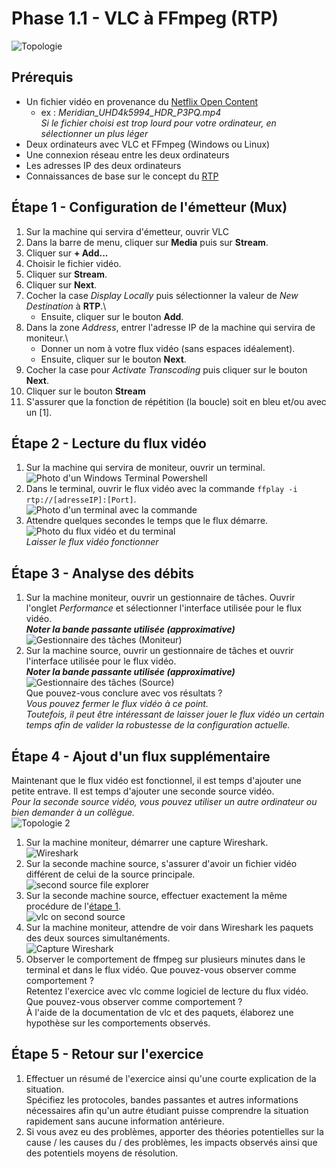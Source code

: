 # Phase 1.1 - VLC à FFmpeg (RTP)
![Topologie](./img/Phase_1_S1.1_topologie.png)

## Prérequis
- Un fichier vidéo en provenance du [Netflix Open Content](https://opencontent.netflix.com/)
    - ex : *Meridian_UHD4k5994_HDR_P3PQ.mp4*\
    *Si le fichier choisi est trop lourd pour votre ordinateur, en sélectionner un plus léger*
- Deux ordinateurs avec VLC et FFmpeg (Windows ou Linux)
- Une connexion réseau entre les deux ordinateurs
- Les adresses IP des deux ordinateurs
- Connaissances de base sur le concept du [RTP](https://en.wikipedia.org/wiki/Real-time_Transport_Protocol)

## Étape 1 - Configuration de l'émetteur (Mux)
1. Sur la machine qui servira d'émetteur, ouvrir VLC
2. Dans la barre de menu, cliquer sur **Media** puis sur **Stream**.
3. Cliquer sur **+ Add...**
4. Choisir le fichier vidéo.
5. Cliquer sur **Stream**.
6. Cliquer sur **Next**.
7. Cocher la case *Display Locally* puis sélectionner la valeur de *New Destination* à **RTP**.\
    - Ensuite, cliquer sur le bouton **Add**.
8. Dans la zone *Address*, entrer l'adresse IP de la machine qui servira de moniteur.\
    - Donner un nom à votre flux vidéo (sans espaces idéalement).
    - Ensuite, cliquer sur le bouton **Next**.
9. Cocher la case pour *Activate Transcoding* puis cliquer sur le bouton **Next**.
10. Cliquer sur le bouton **Stream**
11. S'assurer que la fonction de répétition (la boucle) soit en bleu et/ou avec un [1].

## Étape 2 - Lecture du flux vidéo
1. Sur la machine qui servira de moniteur, ouvrir un terminal.\
![Photo d'un Windows Terminal Powershell](./img/p1.1_cmd_pic1.png)
2. Dans le terminal, ouvrir le flux vidéo avec la commande `ffplay -i rtp://[adresseIP]:[Port]`.\
![Photo d'un terminal avec la commande](./img/p1.1_cmd_pic2.png)
3. Attendre quelques secondes le temps que le flux démarre.
![Photo du flux vidéo et du terminal](./img/p1.1_cmd_pic3.png)\
*Laisser le flux vidéo fonctionner*

## Étape 3 - Analyse des débits
1. Sur la machine moniteur, ouvrir un gestionnaire de tâches. Ouvrir l'onglet *Performance* et sélectionner l'interface utilisée pour le flux vidéo.\
***Noter la bande passante utilisée (approximative)***\
![Gestionnaire des tâches (Moniteur)](./img/p1.1_tmgr_pic1.png)
2. Sur la machine source, ouvrir un gestionnaire de tâches et ouvrir l'interface utilisée pour le flux vidéo.\
***Noter la bande passante utilisée (approximative)***\
![Gestionnaire des tâches (Source)](./img/p1.1_tmgr_pic2.png)\
Que pouvez-vous conclure avec vos résultats ?\
*Vous pouvez fermer le flux vidéo à ce point. \
Toutefois, il peut être intéressant de laisser jouer le flux vidéo un certain temps afin de valider la robustesse de la configuration actuelle.*

## Étape 4 - Ajout d'un flux supplémentaire
Maintenant que le flux vidéo est fonctionnel, il est temps d'ajouter une petite entrave. Il est temps d'ajouter une seconde source vidéo.\
*Pour la seconde source vidéo, vous pouvez utiliser un autre ordinateur ou bien demander à un collègue.*\
![Topologie 2](./img/Phase_1_S1.1_topologie2.png)
1. Sur la machine moniteur, démarrer une capture Wireshark.\
![Wireshark](./img/p1.1_ws_pic4.png)
2. Sur la seconde machine source, s'assurer d'avoir un fichier vidéo différent de celui de la source principale.\
![second source file explorer](./img/p1.1_fex_pic1.png)
3. Sur la seconde machine source, effectuer exactement la même procédure de l'[étape 1](#étape-1---configuration-de-lémetteur-mux).\
![vlc on second source](./img/p1.1_vlc_pic20.png)
4. Sur la machine moniteur, attendre de voir dans Wireshark les paquets des deux sources simultanéments.\
![Capture Wireshark](./img/p1.1_ws_pic5.png)
5. Observer le comportement de ffmpeg sur plusieurs minutes dans le terminal et dans le flux vidéo. Que pouvez-vous observer comme comportement ?\
Retentez l'exercice avec vlc comme logiciel de lecture du flux vidéo. Que pouvez-vous observer comme comportement ?\
À l'aide de la documentation de vlc et des paquets, élaborez une hypothèse sur les comportements observés.

## Étape 5 - Retour sur l'exercice
1. Effectuer un résumé de l'exercice ainsi qu'une courte explication de la situation.\
Spécifiez les protocoles, bandes passantes et autres informations nécessaires afin qu'un autre étudiant puisse comprendre la situation rapidement sans aucune information antérieure.
2. Si vous avez eu des problèmes, apporter des théories potentielles sur la cause / les causes du / des problèmes, les impacts observés ainsi que des potentiels moyens de résolution.
